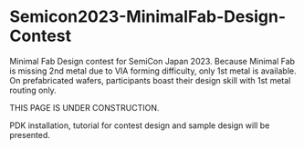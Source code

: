 # Semicon2023-MinimalFab-Design-Contest
Minimal Fab Design contest for SemiCon Japan 2023. Because Minimal Fab is missing 2nd metal due to VIA forming difficulty, only 1st metal is available. On prefabricated wafers, participants boast their design skill with 1st metal routing only. 

THIS PAGE IS UNDER CONSTRUCTION.

PDK installation, tutorial for contest design and sample design will be presented.
